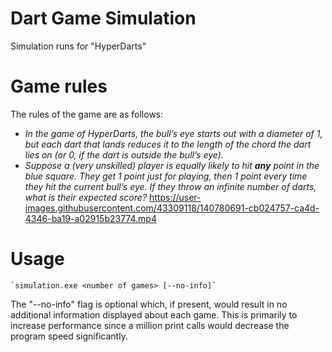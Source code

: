 # Dart Game Simulation
Simulation runs for "HyperDarts"

# Game rules
The rules of the game are as follows:
 - *In the game of HyperDarts, the bull’s eye starts out with a diameter of 1, but each dart that lands reduces it to the length of the chord the dart lies on (or 0, if the dart is outside the bull’s eye).*
 - *Suppose a (very unskilled) player is equally likely to hit **any** point in the blue square. They get 1 point just for playing, then 1 point every time they hit the current bull’s eye. If they throw an infinite number of darts, what is their expected score?*
https://user-images.githubusercontent.com/43309118/140780691-cb024757-ca4d-4346-ba19-a02915b23774.mp4

# Usage
	`simulation.exe <number of games> [--no-info]`
  The "--no-info" flag is optional which, if present, would result in no additional information displayed about each game. This is primarily to increase performance since a million print calls would decrease the program speed significantly.
